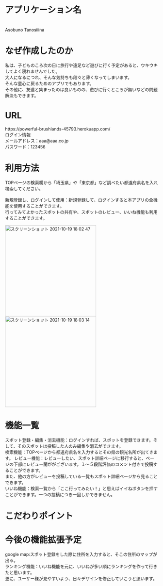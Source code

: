 <h1>アプリケーション名</h1>　<br>
Asobuno Tanosiiina
<h1>なぜ作成したのか</h1>
私は、子どものころ次の日に旅行や遠足など遊びに行く予定があると、ウキウキしてよく寝れませんでした。<br>
大人になるにつれ、そんな気持ちも段々と薄くなってしまいます。<br>
そんな童心に戻るためのアプリでもあります。<br>
その他に、友達と集まったのは良いものの、遊びに行くところが無いなどの問題解決もできます。
<h1>URL</h1>
https://powerful-brushlands-45793.herokuapp.com/<br>
ログイン情報<br>
メールアドレス：aaa@aaa.co.jp<br>
パスワード：123456<br>
<h1>利用方法</h1>
TOPページの検索欄から「埼玉県」や「東京都」など調べたい都道府県名を入れ検索してください。<br>
<br>
新規登録し、ログインして使用：新規登録して、ログインすると本アプリの全機能を使用することができます。<br>
行ってみてよかったスポットの共有や、スポットのレビュー、いいね機能も利用することができます。<br>

<img width="300" alt="スクリーンショット 2021-10-19 18 02 47" src="https://user-images.githubusercontent.com/81948704/137878593-051a1689-9e0b-4207-bec2-ba8ecaf44540.png"><img width="300" alt="スクリーンショット 2021-10-19 18 03 14" src="https://user-images.githubusercontent.com/81948704/137878610-0d03a433-ba05-471f-b15b-f0f91b81471b.png">

<h1>機能一覧</h1>
スポット登録・編集・消去機能：ログインすれば、スポットを登録できます。そして、そのスポットは投稿した人のみ編集や消去ができます。<br>
検索機能：TOPページから都道府県名を入力するとその県の観光名所が出てきます。
レビュー機能：レビューしたい、スポット詳細ページに移行すると、ページの下部にレビュー蘭ががございます。１〜５段階評価のコメント付きで投稿することができます。<br>
また、他の方がレビューを投稿している一覧もスポット詳細ページから見ることできます。<br>
いいね機能：検索一覧から「ここ行ってみたい！」と思えばイイねボタンを押すことができます。一つの投稿につき一回しかできません。
<h1>こだわりポイント</h1>

<h1>今後の機能拡張予定</h1>
  google map:スポット登録をした際に住所を入力すると、そこの住所のマップが出る。<br>
  ランキング機能：いいね機能を元に、いいねが多い順にランキングを作って行きたと思います。<br>
  更に、ユーザー様が見やすいよう、日々デザインを修正していこうと思います。<br>
  
 
